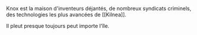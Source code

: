 Knox est la maison d'inventeurs déjantés, de nombreux syndicats criminels, des technologies les plus avancées de [[Kilnea]].

Il pleut presque toujours peut importe l'île.